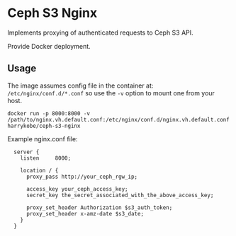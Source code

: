 # Ceph S3 Nginx

Implements proxying of authenticated requests to Ceph S3 API.

Provide Docker deployment.

## Usage

The image assumes config file in the container at: `/etc/nginx/conf.d/*.conf` so use the `-v` option to
mount one from your host.

```
docker run -p 8000:8000 -v /path/to/nginx.vh.default.conf:/etc/nginx/conf.d/nginx.vh.default.conf harrykobe/ceph-s3-nginx
```


Example nginx.conf file:
```nginx
  server {
    listen     8000;

    location / {
      proxy_pass http://your_ceph_rgw_ip;

      access_key your_ceph_access_key;
      secret_key the_secret_associated_with_the_above_access_key;

      proxy_set_header Authorization $s3_auth_token;
      proxy_set_header x-amz-date $s3_date;
    }
  }
```